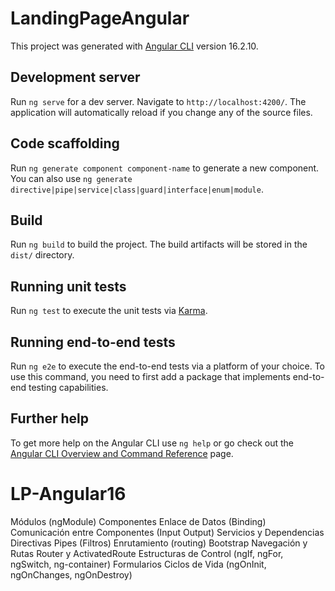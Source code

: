# LandingPageAngular

This project was generated with [Angular CLI](https://github.com/angular/angular-cli) version 16.2.10.

## Development server

Run `ng serve` for a dev server. Navigate to `http://localhost:4200/`. The application will automatically reload if you change any of the source files.

## Code scaffolding

Run `ng generate component component-name` to generate a new component. You can also use `ng generate directive|pipe|service|class|guard|interface|enum|module`.

## Build

Run `ng build` to build the project. The build artifacts will be stored in the `dist/` directory.

## Running unit tests

Run `ng test` to execute the unit tests via [Karma](https://karma-runner.github.io).

## Running end-to-end tests

Run `ng e2e` to execute the end-to-end tests via a platform of your choice. To use this command, you need to first add a package that implements end-to-end testing capabilities.

## Further help

To get more help on the Angular CLI use `ng help` or go check out the [Angular CLI Overview and Command Reference](https://angular.io/cli) page.
# LP-Angular16
Módulos (ngModule)
Componentes
Enlace de Datos (Binding)
Comunicación entre Componentes (Input Output)
Servicios y Dependencias
Directivas
Pipes (Filtros)
Enrutamiento (routing)
Bootstrap
Navegación y Rutas
Router y ActivatedRoute
Estructuras de Control (ngIf, ngFor, ngSwitch, ng-container)
Formularios
Ciclos de Vida (ngOnInit, ngOnChanges, ngOnDestroy)
